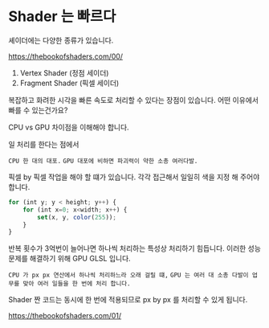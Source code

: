 <h1>Shader 는 빠르다</h1>


셰이더에는 다양한 종류가 있습니다. 

https://thebookofshaders.com/00/

1. Vertex Shader (정점 세이더) 
2. Fragment Shader (픽셀 세이더)  


복잡하고 화려한 시각을 빠른 속도로 처리할 수 있다는 장점이 있습니다.
어떤 이유에서 빠를 수 있는건가요?

CPU vs GPU 차이점을 이해해야 합니다.

일 처리를 한다는 점에서 

`CPU 한 대의 대포.`
`GPU 대포에 비하면 파괴력이 약한 소총 여러다발.`

픽셀 by 픽셀 작업을 해야 할 떄가 있습니다.
각각 접근해서 일일히 색을 지정 해 주어야 합니다.

``` javascript
for (int y; y < height; y++) {
    for (int x=0; x<width; x++) {
        set(x, y, color(255));
    }
}
```

반복 횟수가 3억번이 늘어나면 하나씩 처리하는 특성상 처리하기 힘듭니다.
이러한 성능 문제를 해결하기 위해 GPU GLSL 입니다.

`CPU 가 px px 연산에서 하나씩 처리하느라 오래 걸릴 떄,`
`GPU 는 여러 대 소총 다발이 업무를 맞아 여러 일들을 한 번에 처리 합니다.`

Shader 짠 코드는 동시에 한 번에 적용되므로 px by px 를 처리할 수 있게 됩니다.



https://thebookofshaders.com/01/
